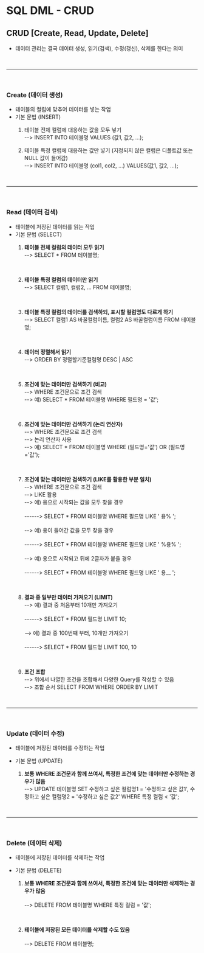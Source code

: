 # SQL DML - CRUD

## CRUD [Create, Read, Update, Delete]

- 데이터 관리는 결국 데이터 생성, 읽기(검색), 수정(갱신), 삭제를 한다는 의미

<br>

---

<br>

### Create (데이터 생성)

- 테이블의 컬럼에 맞추어 데이터를 넣는 작업
- 기본 문법 (INSERT)
	1. 테이블 전체 컬럼에 대응하는 값을 모두 넣기 <br> --> INSERT INTO 테이블명 VALUES (값1, 값2, ...); 


	
	2. 테이블 특정 컬럼에 대응하는 값만 넣기 (지정되지 않은 컬럼은 디폴트값 또는 NULL 값이 들어감) <br> --> INSERT INTO 테이블명 (col1, col2, ...) VALUES(값1, 값2, ...);

<br>

---

<br>


### Read (데이터 검색)

- 테이블에 저장된 데이터를 읽는 작업
- 기본 문법 (SELECT)
	1. <b>테이블 전체 컬럼의 데이터 모두 읽기</b> <br> --> SELECT * FROM 테이블명;
		
		<br>
	
	2. <b>테이블 특정 컬럼의 데이터만 읽기</b> <br> --> SELECT 컬럼1, 컬럼2, ... FROM 테이블명;
	
		<br>
	
	3.  <b>테이블 특정 컬럼의 데이터를 검색하되, 표시할 컬럼명도 다르게 하기</b> <br> --> SELECT 컬럼1 AS 바꿀컬럼이름, 컬럼2 AS 바꿀컬럼이름 FROM 테이블명;

		<br>

	4. <b>데이터 정렬해서 읽기</b> <br> --> ORDER BY 정렬할기준컬럼명 DESC | ASC

		<br>

	5. <b>조건에 맞는 데이터만 검색하기 (비교)</b> <br> --> WHERE 조건문으로 조건 검색 <br> --> 예) SELECT * FROM 테이블명 WHERE 필드명 = '값';

		<br>

	6. <b>조건에 맞는 데이터만 검색하기 (논리 연산자)</b> <br> --> WHERE 조건문으로 조건 검색 <br> --> 논리 연산자 사용 <br> --> 예) SELECT * FROM 테이블명 WHERE (필드명='값') OR (필드명='값');

		<br>

	7. <b>조건에 맞는 데이터만 검색하기 (LIKE를 활용한 부분 일치)</b> <br> --> WHERE 조건문으로 조건 검색 <br> --> LIKE 활용 <br> --> 예) 용으로 시작되는 값을 모두 찾을 경우 <br><br> ------> SELECT * FROM 테이블명 WHERE 필드명 LIKE ' 용% '; <br><br> --> 예) 용이 들어간 값을 모두 찾을 경우 <br><br> ------> SELECT * FROM 테이블명 WHERE 필드명 LIKE ' %용% '; <br><br> --> 예) 용으로 시작되고 뒤에 2글자가 붙을 경우 <br><br> ------> SELECT * FROM 테이블명 WHERE 필드명 LIKE ' 용__ ';

		<br>

	8. <b>결과 중 일부만 데이터 가져오기 (LIMIT)</b> <br> --> 예) 결과 중 처음부터 10개만 가져오기 <br><br> ------> SELECT * FROM 필드명 LIMIT 10; <br><br> --> 예) 결과 중 100번째 부터, 10개만 가져오기 <br><br> ------> SELECT * FROM 필드명 LIMIT 100, 10

		<br>
	
	9. <b>조건 조합</b> <br> --> 위에서 나열한 조건을 조합해서 다양한 Query를 작성할 수 있음 <br> --> 조합 순서 SELECT FROM WHERE ORDER BY LIMIT

<br>

---

<br>

### Update (데이터 수정)

- 테이블에 저장된 데이터를 수정하는 작업
- 기본 문법 (UPDATE)

	1. <b>보통 WHERE 조건문과 함께 쓰여서, 특정한 조건에 맞는 데이터만 수정하는 경우가 많음</b> <br> --> UPDATE 테이블명 SET 수정하고 싶은 컬럼명1 = '수정하고 싶은 값1', 수정하고 싶은 컬럼명2 = '수정하고 싶은 값2'    WHERE 특정 컬럼 <  '값'; 

<br>

---

<br>

### Delete (데이터 삭제)

- 테이블에 저장된 데이터를 삭제하는 작업
- 기본 문법 (DELETE)
	
	1. <b>보통 WHERE 조건문과 함께 쓰여서, 특정한 조건에 맞는 데이터만 삭제하는 경우가 많음</b> <br><br> --> DELETE FROM 테이블명 WHERE 특정 컬럼 = '값';

		<br>
	
	2. <b>테이블에 저장된 모든 데이터를 삭제할 수도 있음</b> <br><br> --> DELETE FROM 테이블명;
